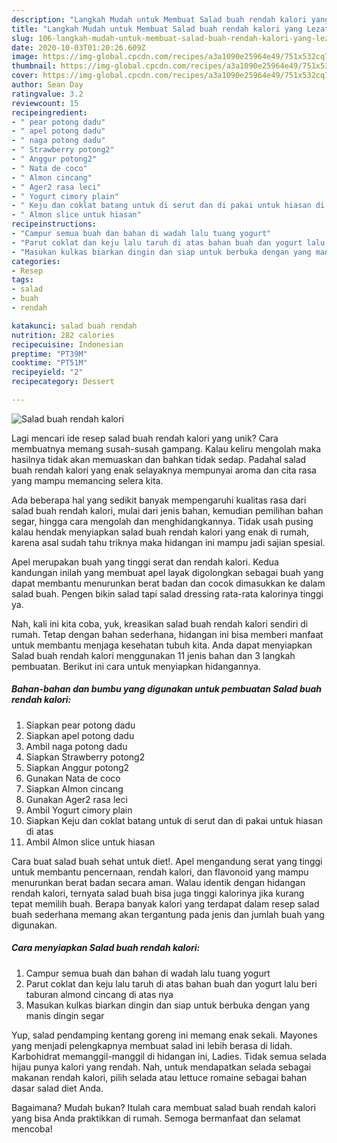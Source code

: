 ```yaml
---
description: "Langkah Mudah untuk Membuat Salad buah rendah kalori yang Lezat Sekali"
title: "Langkah Mudah untuk Membuat Salad buah rendah kalori yang Lezat Sekali"
slug: 106-langkah-mudah-untuk-membuat-salad-buah-rendah-kalori-yang-lezat-sekali
date: 2020-10-03T01:20:26.609Z
image: https://img-global.cpcdn.com/recipes/a3a1090e25964e49/751x532cq70/salad-buah-rendah-kalori-foto-resep-utama.jpg
thumbnail: https://img-global.cpcdn.com/recipes/a3a1090e25964e49/751x532cq70/salad-buah-rendah-kalori-foto-resep-utama.jpg
cover: https://img-global.cpcdn.com/recipes/a3a1090e25964e49/751x532cq70/salad-buah-rendah-kalori-foto-resep-utama.jpg
author: Sean Day
ratingvalue: 3.2
reviewcount: 15
recipeingredient:
- " pear potong dadu"
- " apel potong dadu"
- " naga potong dadu"
- " Strawberry potong2"
- " Anggur potong2"
- " Nata de coco"
- " Almon cincang"
- " Ager2 rasa leci"
- " Yogurt cimory plain"
- " Keju dan coklat batang untuk di serut dan di pakai untuk hiasan di atas"
- " Almon slice untuk hiasan"
recipeinstructions:
- "Campur semua buah dan bahan di wadah lalu tuang yogurt"
- "Parut coklat dan keju lalu taruh di atas bahan buah dan yogurt lalu beri taburan almond cincang di atas nya"
- "Masukan kulkas biarkan dingin dan siap untuk berbuka dengan yang manis dingin segar"
categories:
- Resep
tags:
- salad
- buah
- rendah

katakunci: salad buah rendah 
nutrition: 282 calories
recipecuisine: Indonesian
preptime: "PT39M"
cooktime: "PT51M"
recipeyield: "2"
recipecategory: Dessert

---
```



![Salad buah rendah kalori](https://img-global.cpcdn.com/recipes/a3a1090e25964e49/751x532cq70/salad-buah-rendah-kalori-foto-resep-utama.jpg)

Lagi mencari ide resep salad buah rendah kalori yang unik? Cara membuatnya memang susah-susah gampang. Kalau keliru mengolah maka hasilnya tidak akan memuaskan dan bahkan tidak sedap. Padahal salad buah rendah kalori yang enak selayaknya mempunyai aroma dan cita rasa yang mampu memancing selera kita.

Ada beberapa hal yang sedikit banyak mempengaruhi kualitas rasa dari salad buah rendah kalori, mulai dari jenis bahan, kemudian pemilihan bahan segar, hingga cara mengolah dan menghidangkannya. Tidak usah pusing kalau hendak menyiapkan salad buah rendah kalori yang enak di rumah, karena asal sudah tahu triknya maka hidangan ini mampu jadi sajian spesial.

Apel merupakan buah yang tinggi serat dan rendah kalori. Kedua kandungan inilah yang membuat apel layak digolongkan sebagai buah yang dapat membantu menurunkan berat badan dan cocok dimasukkan ke dalam salad buah. Pengen bikin salad tapi salad dressing rata-rata kalorinya tinggi ya.


Nah, kali ini kita coba, yuk, kreasikan salad buah rendah kalori sendiri di rumah. Tetap dengan bahan sederhana, hidangan ini bisa memberi manfaat untuk membantu menjaga kesehatan tubuh kita. Anda dapat menyiapkan Salad buah rendah kalori menggunakan 11 jenis bahan dan 3 langkah pembuatan. Berikut ini cara untuk menyiapkan hidangannya.

<!--inarticleads1-->

##### Bahan-bahan dan bumbu yang digunakan untuk pembuatan Salad buah rendah kalori:

1. Siapkan  pear potong dadu
1. Siapkan  apel potong dadu
1. Ambil  naga potong dadu
1. Siapkan  Strawberry potong2
1. Siapkan  Anggur potong2
1. Gunakan  Nata de coco
1. Siapkan  Almon cincang
1. Gunakan  Ager2 rasa leci
1. Ambil  Yogurt cimory plain
1. Siapkan  Keju dan coklat batang untuk di serut dan di pakai untuk hiasan di atas
1. Ambil  Almon slice untuk hiasan


Cara buat salad buah sehat untuk diet!. Apel mengandung serat yang tinggi untuk membantu pencernaan, rendah kalori, dan flavonoid yang mampu menurunkan berat badan secara aman. Walau identik dengan hidangan rendah kalori, ternyata salad buah bisa juga tinggi kalorinya jika kurang tepat memilih buah. Berapa banyak kalori yang terdapat dalam resep salad buah sederhana memang akan tergantung pada jenis dan jumlah buah yang digunakan. 

<!--inarticleads2-->

##### Cara menyiapkan Salad buah rendah kalori:

1. Campur semua buah dan bahan di wadah lalu tuang yogurt
1. Parut coklat dan keju lalu taruh di atas bahan buah dan yogurt lalu beri taburan almond cincang di atas nya
1. Masukan kulkas biarkan dingin dan siap untuk berbuka dengan yang manis dingin segar


Yup, salad pendamping kentang goreng ini memang enak sekali. Mayones yang menjadi pelengkapnya membuat salad ini lebih berasa di lidah. Karbohidrat memanggil-manggil di hidangan ini, Ladies. Tidak semua selada hijau punya kalori yang rendah. Nah, untuk mendapatkan selada sebagai makanan rendah kalori, pilih selada atau lettuce romaine sebagai bahan dasar salad diet Anda. 

Bagaimana? Mudah bukan? Itulah cara membuat salad buah rendah kalori yang bisa Anda praktikkan di rumah. Semoga bermanfaat dan selamat mencoba!
